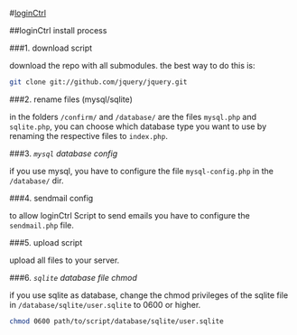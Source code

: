 #[loginCtrl](https://github.com/SimonWaldherr/loginCtrl)

##loginCtrl install process

###1. download script

download the repo with all submodules.
the best way to do this is:

```bash
git clone git://github.com/jquery/jquery.git
```

###2. rename files (mysql/sqlite)

in the folders ```/confirm/``` and ```/database/``` are the files ```mysql.php``` and ```sqlite.php```, you can choose which database type you want to use by renaming the respective files to ```index.php```.

###3. *```mysql``` database config*

if you use mysql, you have to configure the file ```mysql-config.php``` in the ```/database/``` dir.

###4. sendmail config

to allow loginCtrl Script to send emails you have to configure the ```sendmail.php``` file.

###5. upload script

upload all files to your server.

###6. *```sqlite``` database file chmod*

if you use sqlite as database, change the chmod privileges of the sqlite file in ```/database/sqlite/user.sqlite``` to 0600 or higher.

```bash
chmod 0600 path/to/script/database/sqlite/user.sqlite
```
